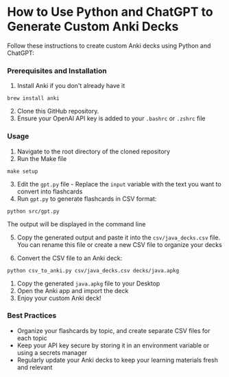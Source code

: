 # How to Use Python and ChatGPT to Generate Custom Anki Decks

Follow these instructions to create custom Anki decks using Python and ChatGPT:

### Prerequisites and Installation

1. Install Anki if you don't already have it
```
brew install anki
```
2. Clone this GitHub repository.
3. Ensure your OpenAI API key is added to your `.bashrc` or `.zshrc` file

### Usage

1. Navigate to the root directory of the cloned repository
2. Run the Make file
```
make setup
```
3. Edit the `gpt.py` file - Replace the `input` variable with the text you want to convert into flashcards
4. Run `gpt.py` to generate flashcards in CSV format:
```
python src/gpt.py
```
 The output will be displayed in the command line

 5. Copy the generated output and paste it into the `csv/java_decks.csv` file. You can rename this file or create a new CSV file to organize your decks
   
 6. Convert the CSV file to an Anki deck:
```
python csv_to_anki.py csv/java_decks.csv decks/java.apkg
```
1. Copy the generated `java.apkg` file to your Desktop
2. Open the Anki app and import the deck
3. Enjoy your custom Anki deck!

### Best Practices

* Organize your flashcards by topic, and create separate CSV files for each topic
* Keep your API key secure by storing it in an environment variable or using a secrets manager
* Regularly update your Anki decks to keep your learning materials fresh and relevant